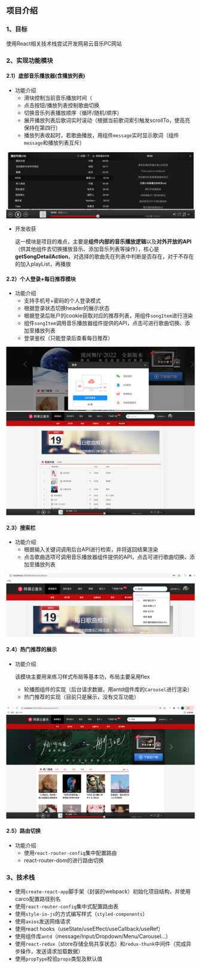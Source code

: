 ## 项目介绍

### 1、目标

使用React相关技术栈尝试开发网易云音乐PC网站

### 2、实现功能模块

#### 2.1）底部音乐播放器(含播放列表)

- 功能介绍
  - 滑块控制当前音乐播放时间（<audio>标签与滑块联动：currenttime控制滑动，拖动滑块改变currenttime）
  - 点击按钮/播放列表控制歌曲切换
  - 切换音乐列表播放顺序（循环/随机/顺序）
  - 展开播放列表后歌词实时滚动（根据当前歌词索引触发scrollTo，使高亮保持在第四行）
  - 播放列表收起时，若歌曲播放，用组件`message`实时显示歌词（组件`message`和播放列表互斥）

<img src='./images/rd01.png'>

- 开发收获

  这一模块是项目的难点，主要是**组件内部的音乐播放逻辑**以及**对外开放的API**（供其他组件去切换播放音乐、添加音乐列表等操作），核心是**getSongDetailAction**，对选择的歌曲先在列表中判断是否存在，对于不存在的加入playList，再播放

#### 2.2）个人登录+每日推荐模块

- 功能介绍
  - 支持手机号+密码的个人登录模式
  - 根据登录状态切换header的展示状态
  - 根据登录后账户的cookie获取对应的推荐列表，用组件`songItem`进行渲染
  - 组件`songItem`调用音乐播放器组件提供的API，点击可进行歌曲切换、添加至播放列表
  - 登录鉴权（只能登录后查看每日推荐）

<img src='./images/rd02.png'>

<img src='./images/rd03.png'>

#### 2.3）搜索栏

- 功能介绍
  - 根据输入关键词调用后台API进行检索，并将返回结果渲染
  - 点击歌曲选项可调用音乐播放器组件提供的API，点击可进行歌曲切换、添加至播放列表

<img src='./images/rd04.png'>

#### 2.4）热门推荐的展示

- 功能介绍

  该模块主要用来练习样式布局等基本功，布局主要采用flex

  - 轮播图组件的实现（后台请求数据，用antd组件库的`Carousel`进行渲染）
  - 热门推荐的实现（目前只是展示，没有交互功能）

<img src='./images/rd05.png'>

#### 2.5）路由切换

- 功能介绍
  - 使用`react-router-config`集中配置路由
  - react-router-dom的<NavLink>进行路由切换

### 3、技术栈

- 使用`create-react-app`脚手架（封装的webpack）初始化项目结构，并使用carco配置路径别名
- 使用`react-router-config`集中式配置路由表
- 使用`style-in-js`的方式编写样式（`styled-components`）
- 使用`axios`发送网络请求
- 使用react hooks（useState/useEffect/useCallback/useRef）
- 使用组件库`antd`（message/Input/Dropdown/Menu/Carousel...）
- 使用`react-redux`（store存储全局共享状态）和`redux-thunk`中间件（完成异步操作，发送请求加载数据）
- 使用`propType`校验`props`类型及默认值

